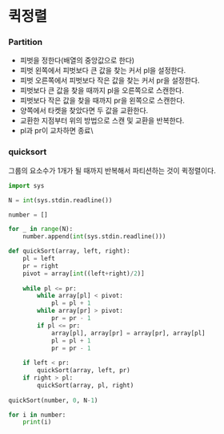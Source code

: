 # 퀵정렬

### Partition
- 피벗을 정한다(배열의 중앙값으로 한다)
- 피벗 왼쪽에서 피벗보다 큰 값을 찾는 커서 pl을 설정한다.
- 피벗 오른쪽에서 피벗보다 작은 값을 찾는 커서 pr을 설정한다.
- 피벗보다 큰 값을 찾을 때까지 pl을 오른쪽으로 스캔한다.
- 피벗보다 작은 값을 찾을 때까지 pr을 왼쪽으로 스캔한다.
- 양쪽에서 타켓을 찾았다면 두 값을 교환한다.
- 교환한 지점부터 위의 방법으로 스캔 및 교환을 반복한다.
- pl과 pr이 교차하면 종료\

### quicksort
그룹의 요소수가 1개가 될 때까지 반복해서 파티션하는 것이 퀵정렬이다.


```python
import sys

N = int(sys.stdin.readline())

number = []

for _ in range(N):
    number.append(int(sys.stdin.readline()))    

def quickSort(array, left, right):
    pl = left
    pr = right
    pivot = array[int((left+right)/2)]
    
    while pl <= pr:
        while array[pl] < pivot:
            pl = pl + 1
        while array[pr] > pivot: 
            pr = pr - 1
        if pl <= pr:
            array[pl], array[pr] = array[pr], array[pl]
            pl = pl + 1
            pr = pr - 1
            
    if left < pr:
        quickSort(array, left, pr)
    if right > pl:
        quickSort(array, pl, right)
        
quickSort(number, 0, N-1)

for i in number:
    print(i)
```
